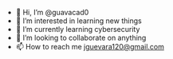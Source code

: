 - 👋 Hi, I’m @guavacad0
- 👀 I’m interested in learning new things
- 🌱 I’m currently learning cybersecurity
- 💞️ I’m looking to collaborate on anything
- 📫 How to reach me jguevara120@gmail.com

<!---
guavacad0/guavacad0 is a ✨ special ✨ repository because its `README.md` (this file) appears on your GitHub profile.
You can click the Preview link to take a look at your changes.
--->
